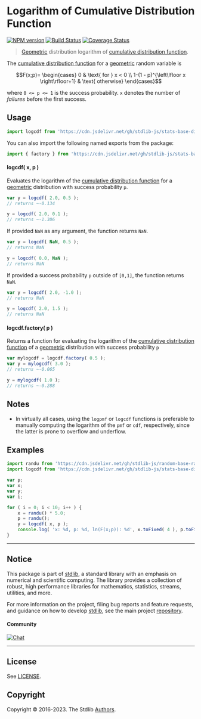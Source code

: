 <!--

@license Apache-2.0

Copyright (c) 2018 The Stdlib Authors.

Licensed under the Apache License, Version 2.0 (the "License");
you may not use this file except in compliance with the License.
You may obtain a copy of the License at

   http://www.apache.org/licenses/LICENSE-2.0

Unless required by applicable law or agreed to in writing, software
distributed under the License is distributed on an "AS IS" BASIS,
WITHOUT WARRANTIES OR CONDITIONS OF ANY KIND, either express or implied.
See the License for the specific language governing permissions and
limitations under the License.

-->

# Logarithm of Cumulative Distribution Function

[![NPM version][npm-image]][npm-url] [![Build Status][test-image]][test-url] [![Coverage Status][coverage-image]][coverage-url] <!-- [![dependencies][dependencies-image]][dependencies-url] -->

> [Geometric][geometric-distribution] distribution logarithm of [cumulative distribution function][cdf].

<section class="intro">

The [cumulative distribution function][cdf] for a [geometric][geometric-distribution] random variable is

<!-- <equation class="equation" label="eq:geometric_cdf" align="center" raw="F(x;p)= \begin{cases} 0 & \text{ for } x < 0 \\ 1-(1 - p)^{\left\lfloor x \right\rfloor+1} & \text{ otherwise} \end{cases}" alt="Cumulative distribution function for a geometric distribution."> -->

```math
F(x;p)= \begin{cases} 0 & \text{ for } x < 0 \\ 1-(1 - p)^{\left\lfloor x \right\rfloor+1} & \text{ otherwise} \end{cases}
```

<!-- <div class="equation" align="center" data-raw-text="F(x;p)= \begin{cases} 0 &amp; \text{ for } x &lt; 0 \\ 1-(1 - p)^{\left\lfloor x \right\rfloor+1} &amp; \text{ otherwise} \end{cases}" data-equation="eq:geometric_cdf">
    <img src="https://cdn.jsdelivr.net/gh/stdlib-js/stdlib@51534079fef45e990850102147e8945fb023d1d0/lib/node_modules/@stdlib/stats/base/dists/geometric/logcdf/docs/img/equation_geometric_cdf.svg" alt="Cumulative distribution function for a geometric distribution.">
    <br>
</div> -->

<!-- </equation> -->

where `0 <= p <= 1` is the success probability. `x` denotes the number of _failures_ before the first success.

</section>

<!-- /.intro -->



<section class="usage">

## Usage

```javascript
import logcdf from 'https://cdn.jsdelivr.net/gh/stdlib-js/stats-base-dists-geometric-logcdf@deno/mod.js';
```

You can also import the following named exports from the package:

```javascript
import { factory } from 'https://cdn.jsdelivr.net/gh/stdlib-js/stats-base-dists-geometric-logcdf@deno/mod.js';
```

#### logcdf( x, p )

Evaluates the logarithm of the [cumulative distribution function][cdf] for a [geometric][geometric-distribution] distribution with success probability `p`.

```javascript
var y = logcdf( 2.0, 0.5 );
// returns ~-0.134

y = logcdf( 2.0, 0.1 );
// returns ~-1.306
```

If provided `NaN` as any argument, the function returns `NaN`.

```javascript
var y = logcdf( NaN, 0.5 );
// returns NaN

y = logcdf( 0.0, NaN );
// returns NaN
```

If provided a success probability `p` outside of `[0,1]`, the function returns `NaN`.

```javascript
var y = logcdf( 2.0, -1.0 );
// returns NaN

y = logcdf( 2.0, 1.5 );
// returns NaN
```

#### logcdf.factory( p )

Returns a function for evaluating the logarithm of the [cumulative distribution function][cdf] of a [geometric][geometric-distribution] distribution with success probability `p`

```javascript
var mylogcdf = logcdf.factory( 0.5 );
var y = mylogcdf( 3.0 );
// returns ~-0.065

y = mylogcdf( 1.0 );
// returns ~-0.288
```

</section>

<!-- /.usage -->

<section class="notes">

## Notes

-   In virtually all cases, using the `logpmf` or `logcdf` functions is preferable to manually computing the logarithm of the `pmf` or `cdf`, respectively, since the latter is prone to overflow and underflow.

</section>

<!-- /.notes -->

<section class="examples">

## Examples

<!-- eslint no-undef: "error" -->

```javascript
import randu from 'https://cdn.jsdelivr.net/gh/stdlib-js/random-base-randu@deno/mod.js';
import logcdf from 'https://cdn.jsdelivr.net/gh/stdlib-js/stats-base-dists-geometric-logcdf@deno/mod.js';

var p;
var x;
var y;
var i;

for ( i = 0; i < 10; i++ ) {
    x = randu() * 5.0;
    p = randu();
    y = logcdf( x, p );
    console.log( 'x: %d, p: %d, ln(F(x;p)): %d', x.toFixed( 4 ), p.toFixed( 4 ), y.toFixed( 4 ) );
}
```

</section>

<!-- /.examples -->

<!-- Section for related `stdlib` packages. Do not manually edit this section, as it is automatically populated. -->

<section class="related">

</section>

<!-- /.related -->

<!-- Section for all links. Make sure to keep an empty line after the `section` element and another before the `/section` close. -->


<section class="main-repo" >

* * *

## Notice

This package is part of [stdlib][stdlib], a standard library with an emphasis on numerical and scientific computing. The library provides a collection of robust, high performance libraries for mathematics, statistics, streams, utilities, and more.

For more information on the project, filing bug reports and feature requests, and guidance on how to develop [stdlib][stdlib], see the main project [repository][stdlib].

#### Community

[![Chat][chat-image]][chat-url]

---

## License

See [LICENSE][stdlib-license].


## Copyright

Copyright &copy; 2016-2023. The Stdlib [Authors][stdlib-authors].

</section>

<!-- /.stdlib -->

<!-- Section for all links. Make sure to keep an empty line after the `section` element and another before the `/section` close. -->

<section class="links">

[npm-image]: http://img.shields.io/npm/v/@stdlib/stats-base-dists-geometric-logcdf.svg
[npm-url]: https://npmjs.org/package/@stdlib/stats-base-dists-geometric-logcdf

[test-image]: https://github.com/stdlib-js/stats-base-dists-geometric-logcdf/actions/workflows/test.yml/badge.svg?branch=main
[test-url]: https://github.com/stdlib-js/stats-base-dists-geometric-logcdf/actions/workflows/test.yml?query=branch:main

[coverage-image]: https://img.shields.io/codecov/c/github/stdlib-js/stats-base-dists-geometric-logcdf/main.svg
[coverage-url]: https://codecov.io/github/stdlib-js/stats-base-dists-geometric-logcdf?branch=main

<!--

[dependencies-image]: https://img.shields.io/david/stdlib-js/stats-base-dists-geometric-logcdf.svg
[dependencies-url]: https://david-dm.org/stdlib-js/stats-base-dists-geometric-logcdf/main

-->

[chat-image]: https://img.shields.io/gitter/room/stdlib-js/stdlib.svg
[chat-url]: https://app.gitter.im/#/room/#stdlib-js_stdlib:gitter.im

[stdlib]: https://github.com/stdlib-js/stdlib

[stdlib-authors]: https://github.com/stdlib-js/stdlib/graphs/contributors

[umd]: https://github.com/umdjs/umd
[es-module]: https://developer.mozilla.org/en-US/docs/Web/JavaScript/Guide/Modules

[deno-url]: https://github.com/stdlib-js/stats-base-dists-geometric-logcdf/tree/deno
[umd-url]: https://github.com/stdlib-js/stats-base-dists-geometric-logcdf/tree/umd
[esm-url]: https://github.com/stdlib-js/stats-base-dists-geometric-logcdf/tree/esm
[branches-url]: https://github.com/stdlib-js/stats-base-dists-geometric-logcdf/blob/main/branches.md

[stdlib-license]: https://raw.githubusercontent.com/stdlib-js/stats-base-dists-geometric-logcdf/main/LICENSE

[cdf]: https://en.wikipedia.org/wiki/Cumulative_distribution_function

[geometric-distribution]: https://en.wikipedia.org/wiki/Geometric_distribution

</section>

<!-- /.links -->
